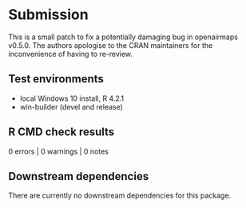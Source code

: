 # Submission

This is a small patch to fix a potentially damaging bug in openairmaps v0.5.0. The authors apologise to the CRAN maintainers for the inconvenience of having to re-review.

## Test environments

* local Windows 10 install, R 4.2.1
* win-builder (devel and release)

## R CMD check results

0 errors | 0 warnings | 0 notes

## Downstream dependencies

There are currently no downstream dependencies for this package.
